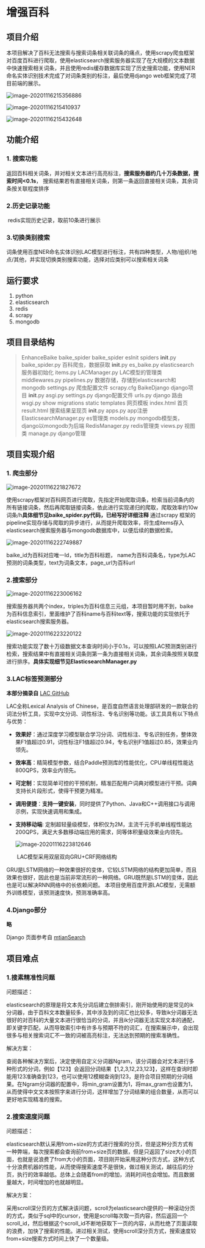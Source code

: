 # 增强百科

## 项目介绍

​		本项目解决了百科无法搜索与搜索词条相关联词条的痛点，使用scrapy爬虫框架对百度百科进行爬取，使用elasticsearch搜索服务器实现了在大规模的文本数据中快速搜索相关词条，并且使用redis缓存数据库实现了历史搜索功能，使用NER命名实体识别技术完成了对词条类别的标注，最后使用django web框架完成了项目前端的展示。

![image-20201116215356886](https://github.com/vinsssss/EnhanceBaike/blob/master/pictures/image-20201116215356886.png)

![image-20201116215410937](https://github.com/vinsssss/EnhanceBaike/blob/master/pictures/image-20201116215410937.png)

![image-20201116215432648](https://github.com/vinsssss/EnhanceBaike/blob/master/pictures/image-20201116215432648.png)

## 功能介绍

### 1. 搜索功能

​		返回百科相关词条，并对相关文本进行高亮标注，**搜索服务器约几十万条数据，搜索时间<0.1s**， 搜索结果若有直接相关词条，则第一条返回直接相关词条，其余词条按关联程度排序

### 2.历史记录功能

​		redis实现历史记录，取前10条进行展示

### 3.切换类别搜索

​		词条使用百度NER命名实体识别LAC模型进行标注，共有四种类型，人物/组织/地点/其他，并实现切换类别搜索功能，选择对应类别可以搜索相关词条

## 运行要求

1. python
2. elasticsearch
3. redis
4. scrapy
5. mongodb

## 项目目录结构

> EnhanceBaike
> 	baike_spider
> 		baike_spider 
> 			esInit
> 			spiders
> 				__init__.py
> 				baike_spider.py	百科爬虫，数据获取
> 			__init__.py
> 			es_baike.py	elasticsearch服务器初始化
> 			items.py
> 			LACManager.py	LAC模型的管理类
> 			middlewares.py
> 			pipelines.py	数据存储，存储到elasticsearch和mongodb
> 			settings.py	爬虫配置文件
> 		scrapy.cfg
> BaikeDjango	django项目
> 	__init__.py
> 	asgi.py
> 	settings.py	django配置文件
> 	urls.py	django 路由
> 	wsgi.py
> show
> 	migrations
> 	static
> 	templates	网页模板
> 		index.html	首页
> 		result.html	搜索结果呈现页
> 	__init__.py
> 	apps.py	app注册
> 	ElasticsearchManager.py	es管理类
> 	models.py	mongodb模型类，django以mongodb为后端
> 	RedisManager.py	redis管理类
> 	views.py	视图类
> manage.py	django管理

## 项目实现介绍

### 1. 爬虫部分

![image-20201116221827672](https://github.com/vinsssss/EnhanceBaike/blob/master/pictures/image-20201116221827672.png)

​		使用scrapy框架对百科网页进行爬取，先指定开始爬取词条，检索当前词条内的所有链接词条，然后再爬取链接词条，依此进行实现递归的爬取，爬取效率约10w词条/h
​		**具体细节见baike_spider.py代码，已经写好详细注释**
​		通过scrapy 框架的pipeline实现存储与爬取的异步进行，从而提升爬取效率，将生成items存入elasticsearch搜索服务器与mongodb数据库中，以便后续的数据检索。

![image-20201116222749887](https://github.com/vinsssss/EnhanceBaike/blob/master/pictures/image-20201116222749887.png)

baike_id为百科对应唯一Id，title为百科标题， name为百科词条名，type为LAC预测的词条类型，text为词条文本，page_url为百科url

### 2.搜索部分

![image-20201116223006162](https://github.com/vinsssss/EnhanceBaike/blob/master/pictures/image-20201116223006162.png)

​		搜索服务器共两个index，triples为百科信息三元组，本项目暂时用不到，baike为百科信息索引，里面维护了百科name与百科text等，搜索功能的实现依托于elasticsearch搜索服务器。

![image-20201116223220122](https://github.com/vinsssss/EnhanceBaike/blob/master/pictures/image-20201116223220122.png)

​		搜索功能实现了数十万级数据文本查询时间小于0.1s，可以按照LAC预测类别进行检索，搜索结果中有直接相关词条则第一条为直接相关词条，其余词条按照关联度进行排序。
​		**具体实现细节见ElasticsearchManager.py**

### 3.LAC标签预测部分

**本部分摘录自**  [LAC GitHub](https://github.com/baidu/lac)

LAC全称Lexical Analysis of Chinese，是百度自然语言处理部研发的一款联合的词法分析工具，实现中文分词、词性标注、专名识别等功能。该工具具有以下特点与优势：

- **效果好**：通过深度学习模型联合学习分词、词性标注、专名识别任务，整体效果F1值超过0.91，词性标注F1值超过0.94，专名识别F1值超过0.85，效果业内领先。

- **效率高**：精简模型参数，结合Paddle预测库的性能优化，CPU单线程性能达800QPS，效率业内领先。

- **可定制**：实现简单可控的干预机制，精准匹配用户词典对模型进行干预。词典支持长片段形式，使得干预更为精准。

- **调用便捷**：**支持一键安装**，同时提供了Python、Java和C++调用接口与调用示例，实现快速调用和集成。

- **支持移动端**: 定制超轻量级模型，体积仅为2M，主流千元手机单线程性能达200QPS，满足大多数移动端应用的需求，同等体积量级效果业内领先。

  ![image-20201116223812646](https://github.com/vinsssss/EnhanceBaike/blob/master/pictures/image-20201116223812646.png)

  ​														LAC模型采用双层双向GRU+CRF网络结构

GRU是LSTM网络的一种效果很好的变体，它较LSTM网络的结构更加简单，而且效果也很好，因此也是当前非常流形的一种网络。GRU既然是LSTM的变体，因此也是可以解决RNN网络中的长依赖问题。
本项目使用百度开源LAC模型，无需额外训练模型，该预测速度快，预测准确率高。

### 4.Django部分

**略**

Django 页面参考自 [mtianSearch](https://github.com/mtianyan/mtianyanSearch)

## 项目难点

### 1.搜素精准性问题

问题描述：

​		elasticsearch的原理是将文本先分词后建立倒排索引，刚开始使用的是常见的ik分词器，由于百科文本数量较多，其中涉及到的词汇也比较多，导致ik分词器无法很好的对百科的大量文本进行很恰当的分词，并且ik分词器无法实现文本的通配，即关键字匹配，从而导致索引中有许多与预期不符的词汇，在搜索展示中，会出现很多与相关搜索词汇不一致的词被高亮标注，无法达到预期的搜索准确性。

解决方案：

​		查阅各种解决方案后，决定使用自定义分词器Ngram，该分词器会对文本进行多种形式的分词，例如【123】会返回分词结果【1,2,3,12,23,123】，这样在查询时即能用123准确查到123，也可以使用12模糊查询到123，是符合项目预期的分词结果。在Ngram分词器的配置中，将min_gram设置为1，将max_gram也设置为1，从而使得中文文本按照字来进行分词，这样增加了分词结果的组合数量，从而可以更好地实现精准的搜索。

### 2.搜索速度问题

问题描述：

​		elasticsearch默认采用from+size的方式进行搜索的分页，但是这种分页方式有一种弊端，每次搜索都会查询前from+size页的数据，但是只返回了size大小的页面，也就是说浪费了from大小的页面，项目刚开始采用这种分页方式，这种方式十分浪费机器的性能，从而使得搜索速度不是很快，做过相关测试，越往后的分页，执行的效率越低。总体上会随着from的增加，消耗时间也会增加。而且数据量越大，时间增加的也就越明显。

解决方案：

​		采用scroll深分页的方式解决该问题，scroll为elasticsearch提供的一种滚动分页的方式，类似于sql中的cursor，使用是scroll每次取一页内容，然后返回一个scroll_id，然后根据这个scroll_id不断地获取下一页的内容，从而杜绝了页面读取的浪费，加快了搜索的性能。进过相关测试，使用scroll深分页方式，搜索速度较from+size搜索方式时间上快了一个数量级。

